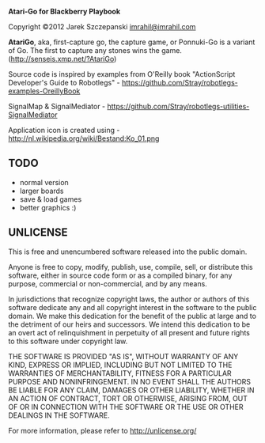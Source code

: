 **Atari-Go for Blackberry Playbook**

Copyright ©2012 Jarek Szczepanski <imrahil@imrahil.com>

**AtariGo**, aka, first-capture go, the capture game, or Ponnuki-Go is a variant of Go. The first to capture any stones wins the game. 
(http://senseis.xmp.net/?AtariGo)

Source code is inspired by examples from O'Reilly book "ActionScript Developer's Guide to Robotlegs" - https://github.com/Stray/robotlegs-examples-OreillyBook

SignalMap & SignalMediator - https://github.com/Stray/robotlegs-utilities-SignalMediator

Application icon is created using - http://nl.wikipedia.org/wiki/Bestand:Ko_01.png

TODO
----

  - normal version
  - larger boards
  - save & load games
  - better graphics :)
  

UNLICENSE
---------

This is free and unencumbered software released into the public domain.

Anyone is free to copy, modify, publish, use, compile, sell, or
distribute this software, either in source code form or as a compiled
binary, for any purpose, commercial or non-commercial, and by any
means.

In jurisdictions that recognize copyright laws, the author or authors
of this software dedicate any and all copyright interest in the
software to the public domain. We make this dedication for the benefit
of the public at large and to the detriment of our heirs and
successors. We intend this dedication to be an overt act of
relinquishment in perpetuity of all present and future rights to this
software under copyright law.

THE SOFTWARE IS PROVIDED "AS IS", WITHOUT WARRANTY OF ANY KIND,
EXPRESS OR IMPLIED, INCLUDING BUT NOT LIMITED TO THE WARRANTIES OF
MERCHANTABILITY, FITNESS FOR A PARTICULAR PURPOSE AND NONINFRINGEMENT.
IN NO EVENT SHALL THE AUTHORS BE LIABLE FOR ANY CLAIM, DAMAGES OR
OTHER LIABILITY, WHETHER IN AN ACTION OF CONTRACT, TORT OR OTHERWISE,
ARISING FROM, OUT OF OR IN CONNECTION WITH THE SOFTWARE OR THE USE OR
OTHER DEALINGS IN THE SOFTWARE.

For more information, please refer to <http://unlicense.org/>
